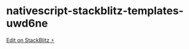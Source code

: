 # nativescript-stackblitz-templates-uwd6ne

[Edit on StackBlitz ⚡️](https://stackblitz.com/edit/nativescript-stackblitz-templates-uwd6ne)